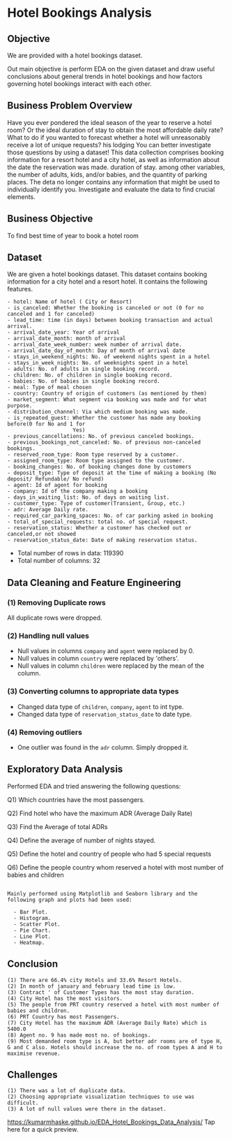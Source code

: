 
#  Hotel Bookings Analysis

## Objective
We are provided with a hotel bookings dataset. 

Out main objective is perform EDA on the given dataset and draw useful conclusions about general trends in hotel bookings and how factors governing hotel bookings interact with each other.

## Business Problem Overview
Have you ever pondered the ideal season of the year to reserve a hotel room? Or the ideal duration of stay to obtain the most affordable daily rate? What to do if you wanted to forecast whether a hotel will unreasonably receive a lot of unique requests? his lodging You can better investigate those questions by using a dataset! This data collection comprises booking information for a resort hotel and a city hotel, as well as information about the date the reservation was made. duration of stay. among other variables, the number of adults, kids, and/or babies, and the quantity of parking places. The deta no longer contains any information that might be used to individually identify you. Investigate and evaluate the data to find crucial elements.

## Business Objective
To find best time of year to book a hotel room

## Dataset
We are given a hotel bookings dataset. This dataset contains booking information for a city hotel and a resort hotel. It contains the following features.

```
- hotel: Name of hotel ( City or Resort)
- is_canceled: Whether the booking is canceled or not (0 for no canceled and 1 for canceled)
- lead_time: time (in days) between booking transaction and actual arrival.
- arrival_date_year: Year of arrival
- arrival_date_month: month of arrival
- arrival_date_week_number: week number of arrival date.
- arrival_date_day_of_month: Day of month of arrival date
- stays_in_weekend_nights: No. of weekend nights spent in a hotel
- stays_in_week_nights: No. of weeknights spent in a hotel
- adults: No. of adults in single booking record.
- children: No. of children in single booking record.
- babies: No. of babies in single booking record. 
- meal: Type of meal chosen 
- country: Country of origin of customers (as mentioned by them)
- market_segment: What segment via booking was made and for what purpose.
- distribution_channel: Via which medium booking was made.
- is_repeated_guest: Whether the customer has made any booking before(0 for No and 1 for 
                     Yes)
- previous_cancellations: No. of previous canceled bookings.
- previous_bookings_not_canceled: No. of previous non-canceled bookings.
- reserved_room_type: Room type reserved by a customer.
- assigned_room_type: Room type assigned to the customer.
- booking_changes: No. of booking changes done by customers
- deposit_type: Type of deposit at the time of making a booking (No deposit/ Refundable/ No refund)
- agent: Id of agent for booking
- company: Id of the company making a booking
- days_in_waiting_list: No. of days on waiting list.
- customer_type: Type of customer(Transient, Group, etc.)
- adr: Average Daily rate.
- required_car_parking_spaces: No. of car parking asked in booking
- total_of_special_requests: total no. of special request.
- reservation_status: Whether a customer has checked out or canceled,or not showed 
- reservation_status_date: Date of making reservation status.
```
- Total number of rows in data: 119390
- Total number of columns: 32

## Data Cleaning and Feature Engineering
### (1) Removing Duplicate rows
All duplicate rows were dropped.
### (2) Handling null values
- Null values in columns `company` and `agent` were replaced by 0.
- Null values in column `country` were replaced by 'others'.
- Null values in column `children` were replaced by the mean of the column.
  
### (3) Converting columns to appropriate data types
- Changed data type of `children`, `company`, `agent` to int type.
- Changed data type of `reservation_status_date` to date type.
### (4) Removing outliers
- One outlier was found in the `adr` column. Simply dropped it.

## Exploratory Data Analysis

Performed EDA and tried answering the following questions:

Q1) Which countries have the most passengers.

Q2) Find hotel who have the maximum ADR (Average Daily Rate)

Q3) Find the Average of total ADRs

Q4) Define the average of number of nights stayed.

Q5) Define the hotel and country of people who had 5 special requests

Q6) Define the people country whom reserved a hotel with most number of babies and children

```

Mainly performed using Matplotlib and Seaborn library and the following graph and plots had been used:

  - Bar Plot.
  - Histogram.
  - Scatter Plot.
  - Pie Chart.
  - Line Plot.
  - Heatmap.

```
## Conclusion
```
(1) There are 66.4% city Hotels and 33.6% Resort Hotels.
(2) In month of january and february lead time is low.
(3) Contract ' of Customer Types has the most stay duration.
(4) City Hotel has the most visitors.
(5) The people from PRT country reserved a hotel with most number of babies and children.
(6) PRT Country has most Passengers.
(7) City Hotel has the maximum ADR (Average Daily Rate) which is 5400.0
(8) Agent no. 9 has made most no. of bookings.
(9) Most demanded room type is A, but better adr rooms are of type H, G and C also. Hotels should increase the no. of room types A and H to maximise revenue.
```
## Challenges
```
(1) There was a lot of duplicate data.
(2) Choosing appropriate visualization techniques to use was difficult.
(3) A lot of null values were there in the dataset.

```
https://kumarmhaske.github.io/EDA_Hotel_Bookings_Data_Analysis/  Tap here for a quick preview.

